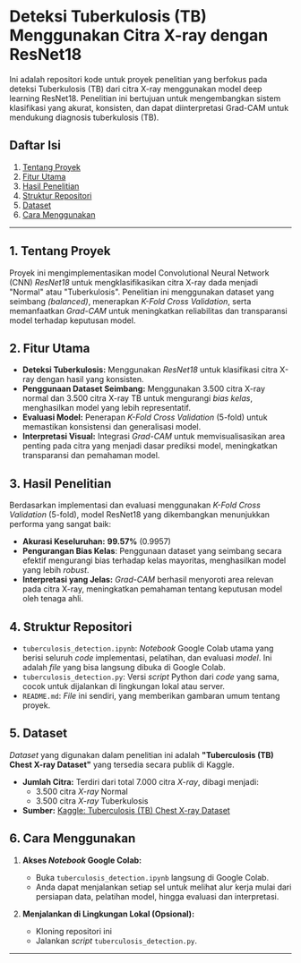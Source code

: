 # Deteksi Tuberkulosis (TB) Menggunakan Citra X-ray dengan ResNet18

Ini adalah repositori kode untuk proyek penelitian yang berfokus pada deteksi Tuberkulosis (TB) dari citra X-ray menggunakan model deep learning ResNet18. Penelitian ini bertujuan untuk mengembangkan sistem klasifikasi yang akurat, konsisten, dan dapat diinterpretasi Grad-CAM untuk mendukung diagnosis tuberkulosis (TB).

## Daftar Isi

1.  [Tentang Proyek](#1-tentang-proyek)
2.  [Fitur Utama](#2-fitur-utama)
3.  [Hasil Penelitian](#3-hasil-penelitian)
4.  [Struktur Repositori](#4-struktur-repositori)
5.  [Dataset](#5-dataset)
6.  [Cara Menggunakan](#6-cara-menggunakan)

---

## 1. Tentang Proyek

Proyek ini mengimplementasikan model Convolutional Neural Network (CNN) *ResNet18* untuk mengklasifikasikan citra X-ray dada menjadi "Normal" atau "Tuberkulosis". Penelitian ini menggunakan dataset yang seimbang _(balanced)_, menerapkan *K-Fold Cross Validation*, serta memanfaatkan *Grad-CAM* untuk meningkatkan reliabilitas dan transparansi model terhadap keputusan model.

## 2. Fitur Utama

* **Deteksi Tuberkulosis:** Menggunakan *ResNet18* untuk klasifikasi citra X-ray dengan hasil yang konsisten.
* **Penggunaan Dataset Seimbang:** Menggunakan 3.500 citra X-ray normal dan 3.500 citra X-ray TB untuk mengurangi *bias kelas*, menghasilkan model yang lebih representatif.
* **Evaluasi Model:** Penerapan *K-Fold Cross Validation* (5-fold) untuk memastikan konsistensi dan generalisasi model.
* **Interpretasi Visual:** Integrasi *Grad-CAM* untuk memvisualisasikan area penting pada citra yang menjadi dasar prediksi model, meningkatkan transparansi dan pemahaman model.

## 3. Hasil Penelitian

Berdasarkan implementasi dan evaluasi menggunakan *K-Fold Cross Validation* (5-fold), model ResNet18 yang dikembangkan menunjukkan performa yang sangat baik:

* **Akurasi Keseluruhan:** **99.57%** (0.9957)
* **Pengurangan Bias Kelas**: Penggunaan dataset yang seimbang secara efektif mengurangi bias terhadap kelas mayoritas, menghasilkan model yang lebih *robust*.
* **Interpretasi yang Jelas:** *Grad-CAM* berhasil menyoroti area relevan pada citra X-ray, meningkatkan pemahaman tentang keputusan model oleh tenaga ahli.

## 4. Struktur Repositori

* `tuberculosis_detection.ipynb`: *Notebook* Google Colab utama yang berisi seluruh *code* implementasi, pelatihan, dan evaluasi *model*. Ini adalah *file* yang bisa langsung dibuka di Google Colab.
* `tuberculosis_detection.py`: Versi *script* Python dari *code* yang sama, cocok untuk dijalankan di lingkungan lokal atau server.
* `README.md`: *File* ini sendiri, yang memberikan gambaran umum tentang proyek.

## 5. Dataset

*Dataset* yang digunakan dalam penelitian ini adalah **"Tuberculosis (TB) Chest X-ray Dataset"** yang tersedia secara publik di Kaggle.
* **Jumlah Citra:** Terdiri dari total 7.000 citra *X-ray*, dibagi menjadi:
    * 3.500 citra *X-ray* Normal
    * 3.500 citra *X-ray* Tuberkulosis
* **Sumber:** [Kaggle: Tuberculosis (TB) Chest X-ray Dataset](https://www.kaggle.com/datasets/scipygaurav/tuberculosis-tb-chest-x-ray-cleaned-database)

## 6. Cara Menggunakan

1.  **Akses *Notebook* Google Colab:**
    * Buka `tuberculosis_detection.ipynb` langsung di Google Colab.
    * Anda dapat menjalankan setiap sel untuk melihat alur kerja mulai dari persiapan data, pelatihan model, hingga evaluasi dan interpretasi.

2.  **Menjalankan di Lingkungan Lokal (Opsional):**
    * Kloning repositori ini
    * Jalankan *script* `tuberculosis_detection.py`.
    
---
